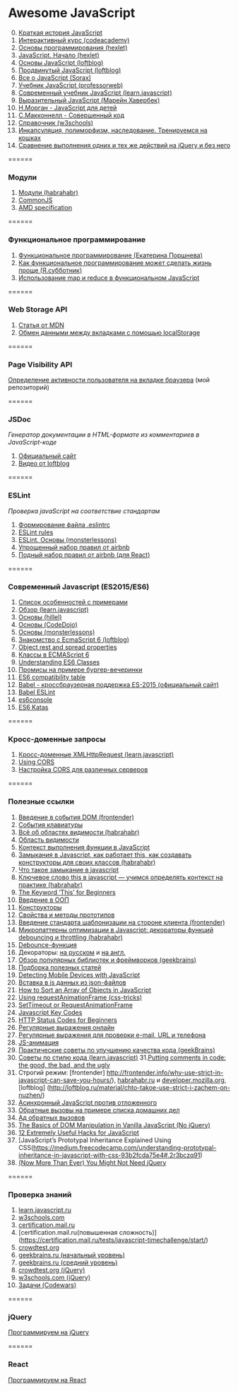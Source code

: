 # Awesome JavaScript
0. [Краткая история JavaScript](https://habrahabr.ru/company/livetyping/blog/324196/-istoriya-javascript-v-tryoh-chastyah) 
1. [Интерактивный курс (codeacademy)](https://www.codecademy.com/en/tracks/javascript) 
2. [Основы программирования (hexlet)](https://ru.hexlet.io/courses/programming-basics)
3. [JavaScript. Начало (hexlet)](https://ru.hexlet.io/courses/javascript_setup)
4. [Основы JavaScript (loftblog)](http://loftblog.ru/material/osnovy-javascript-1-tipy-dannyx/)
5. [Продвинутый JavaScript (loftblog)](http://loftblog.ru/material/prodvinutyj-javascript-1-shablony-vyzova-funkcij-i-this/)
6. [Все о JavaScript (Sorax)](https://www.youtube.com/watch?v=H6G63NKRSi8&list=PL363QX7S8MfSxcHzvkNEqMYbOyhLeWwem)
7. [Учебник JavaScript (professorweb)](http://professorweb.ru/my/javascript/js_theory/level1/javascript_index.php)
8. [Современный учебник JavaScript (learn.javascript)](https://learn.javascript.ru/)
9. [Выразительный JavaScript (Марейн Хавербек)](http://wickedblog.ru/wp-content/uploads/2015/07/eloquentjavascript_ru.pdf)
10. [Н.Морган - JavaScript для детей](https://drive.google.com/file/d/0BxSD8FAEX1XfaFAwQWdOUkZlRnM/view)
11. [С.Макконнелл - Совершенный код](https://www.bsuir.by/m/12_100229_1_98218.pdf)
12. [Справочник (w3schools)](http://www.w3schools.com/js/default.asp)
13. [Инкапсуляция, полиморфизм, наследование. Тренируемся на кошках](https://medium.com/@cakeinpanic/%D0%B8%D0%BD%D0%BA%D0%B0%D0%BF%D1%81%D1%83%D0%BB%D1%8F%D1%86%D0%B8%D1%8F-%D0%BF%D0%BE%D0%BB%D0%B8%D0%BC%D0%BE%D1%80%D1%84%D0%B8%D0%B7%D0%BC-%D0%BD%D0%B0%D1%81%D0%BB%D0%B5%D0%B4%D0%BE%D0%B2%D0%B0%D0%BD%D0%B8%D0%B5-166591e5928)
14. [Сравнение выполнения одних и тех же действий на jQuery и без него](http://youmightnotneedjquery.com/)

======

### Модули
1. [Модули (habrahabr)](https://habrahabr.ru/post/243273/)
2. [CommonJS](http://largescalejs.ru/commonjs-modules/)
3. [AMD specification](https://github.com/amdjs/amdjs-api/wiki/AMD)

======

### Функциональное программирование
1. [Функциональное программирование (Екатерина Поршнева)](https://www.youtube.com/watch?v=8nWQCcqUwR0&feature=youtu.be)
2. [Как функциональное программирование может сделать жизнь проще (Я.субботник)](https://www.youtube.com/watch?v=t4AhK0oWd9I)
3. [Использование map и reduce в функциональном JavaScript](https://habrahabr.ru/company/nixsolutions/blog/324342)

======

### Web Storage API
1. [Статья от MDN](https://developer.mozilla.org/ru/docs/Web/API/Web_Storage_API/Using_the_Web_Storage_API)
2. [Обмен данными между вкладками с помощью localStorage](http://getinstance.info/articles/translations/cross-tab-communications/)

======

### Page Visibility API
[Определение активности пользователя на вкладке браузера](https://github.com/KAnastasiya/Cross-browser-Page-Visibility-API) (мой репозиторий)

======

### JSDoc
*Генератор документации в HTML-формате из комментариев в JavaScript-коде*

1. [Официальный сайт](http://usejsdoc.org/)
2. [Видео от loftblog](http://loftblog.ru/material/jsdoc-1-znakomstvo/)

======

### ESLint
*Проверка javaScript на соответствие стандартам*

1. [Формирование файла .eslintrc](https://pirosikick.github.io/eslintrc-editor/)
2. [ESLint rules]( http://eslint.org/docs/rules/)
3. [ESLint. Основы (monsterlessons)](http://monsterlessons.com/project/lessons/eslint)
4. [Упрощенный набор правил от airbnb](https://www.npmjs.com/package/eslint-config-airbnb-base)
5. [Подный набор правил от airbnb (для React)](https://www.npmjs.com/package/eslint-config-airbnb)

======

### Современный Javascript (ES2015/ES6)
1. [Список особенностей с примерами](http://es6-features.org)
2. [Обзор (learn.javascript)](https://learn.javascript.ru/es-modern)
3. [Основы (hillel)](http://live.itschool-hillel.org/znakomstvo-s-ecmascript-2015)
4. [Основы (CodeDojo)](https://www.youtube.com/watch?v=4YfsAz-sNAo&list=PLqHlAwsJRxAOpWPtj2T6HhSzX-lKmKV2q)
5. [Основы (monsterlessons)](http://monsterlessons.com/project/series/es6-dlya-nachinayushih)
6. [Знакомство с EcmaScript 6 (loftblog)](https://loftblog.ru/material/1-znakomstvo-s-ecmascript-6-let-const/) 
7. [Object rest and spread properties](https://developers.google.com/web/updates/2017/06/object-rest-spread)
8. [Классы в ECMAScript 6](http://frontender.info/es6-classes-final/)
9. [Understanding ES6 Classes](https://medium.com/papdit/understanding-es6-classes-ada7c14e0213#.cynm2gujz)
10. [Промисы на примере бургер-вечеринки](https://habrahabr.ru/company/nixsolutions/blog/323066/?mobile=no)
11. [ES6 compatibility table](https://kangax.github.io/compat-table/es6/)
12. [Babel - кроссбраузерная поддержка ES-2015 (официальный сайт)](https://babeljs.io/)
13. [Babel ESLint](https://github.com/babel/babel-eslint) 
14. [es6console](https://es6console.com/)
15. [ES6 Katas](http://es6katas.org/)

======

### Кросс-доменные запросы
1. [Кросс-доменные XMLHttpRequest (learn.javascript)](https://learn.javascript.ru/xhr-crossdomain#cors)
2. [Using CORS](http://www.html5rocks.com/en/tutorials/cors/)
3. [Настройка CORS для различных серверов](http://enable-cors.org/index.html)

======

### Полезные ссылки
1. [Введение в события DOM (frontender)](http://frontender.info/an-introduction-to-dom-events/)
2. [События клавиатуры](http://xiper.net/learn/javascript/events/keyboard)
3. [Всё об областях видимости (habrahabr)](https://habrahabr.ru/post/239863/)
4. [Область видимости](http://getinstance.info/articles/javascript/variables-scope-in-javascript/)
5. [Контекст выполнения функции в JavaScript](http://getinstance.info/articles/javascript/execution-context/)
6. [Замыкания в Javascript, как работает this, как создавать конструкторы для своих классов (habrahabr)](https://habrahabr.ru/post/133034/)
7. [Что такое замыкание в javascript](https://myrusakov.ru/javascript-closures.html)
8. [Ключевое слово this в javascript — учимся определять контекст на практике (habrahabr)](https://habrahabr.ru/post/149516/)
9. [The Keyword ‘This’ for Beginners](https://hackernoon.com/javascript-the-keyword-this-for-beginners-fb5238d99f85)
10. [Введение в ООП](http://www.cyberguru.ru/web/html/javascript-introduction-to-objective-js.html?showall=1)
11. [Конструкторы](http://forwebdev.ru/javascript/constructors/)
12. [Свойства и методы прототипов](http://forwebdev.ru/javascript/prototype-properties-methods/)
13. [Введение стандарта шаблонизации на стороне клиента (frontender)](http://frontender.info/template/)
14. [Микропаттерны оптимизации в Javascript: декораторы функций debouncing и throttling (habrahabr)](https://habrahabr.ru/post/60957/)
15. [Debounce-функция](https://davidwalsh.name/javascript-debounce-function)
16. Декораторы: [на русском](http://it-lessonsblog.ru/dekoratory-v-javascript) и [на англ.](https://medium.com/front-end-hacking/javascript-make-your-code-cleaner-with-decorators-d34fc72af947#.dy0yrdlkd)
17. [Обзор популярных библиотек и фреймворков (geekbrains)](https://geekbrains.ru/events/42)
18. [Подборка полезных статей](http://forwebdev.ru/category/javascript/)
19. [Detecting Mobile Devices with JavaScript](https://www.abeautifulsite.net/detecting-mobile-devices-with-javascript)
20. [Вставка в js данных из json-файлов](http://stackoverflow.com/questions/33650399/es6-modules-implementation-how-to-load-a-json-file )
21. [How to Sort an Array of Objects in JavaScript](https://www.sitepoint.com/sort-an-array-of-objects-in-javascript/)
22. [Using requestAnimationFrame (css-tricks)](https://css-tricks.com/using-requestanimationframe/)
23. [SetTimeout or RequestAnimationFrame](http://creativejs.com/resources/requestanimationframe/)
24. [Javascript Key Codes](http://www.cambiaresearch.com/articles/15/javascript-key-codes)
25. [HTTP Status Codes for Beginners](https://www.addedbytes.com/articles/for-beginners/http-status-codes/)
26. [Регулярные выражения онлайн](http://regexr.com/)
27. [Регулярные выражения для проверки e-mail, URL и телефона](http://web.izjum.com/regexp-email-url-phone)
28. [JS-анимация](http://daniel-lundin.github.io/snabbt.js/)
29. [Практические советы по улучшению качества кода (geekBrains)](https://geekbrains.ru/events/145) 
30. [Советы по стилю кода (learn.javascript)](https://learn.javascript.ru/coding-style)
31.[Putting comments in code: the good, the bad, and the ugly](https://medium.freecodecamp.com/code-comments-the-good-the-bad-and-the-ugly-be9cc65fbf83)
32. Строгий режим: [frontender] http://frontender.info/why-use-strict-in-javascript-can-save-you-hours/), [habrahabr.ru](https://habrahabr.ru/post/118666/) и [developer.mozilla.org](https://developer.mozilla.org/en/docs/Web/JavaScript/Reference/Strict_mode), [loftblog] (http://loftblog.ru/material/chto-takoe-use-strict-i-zachem-on-nuzhen/)
33. [Асинхронный JavaScript против отложенного](https://habrahabr.ru/post/323790/)
34. [Обратные вызовы на примере списка домашних дел](https://htmlacademy.ru/blog/155-understanding-callbacks?utm_source=forwebdev&utm_medium=announcement&utm_campaign=obratnye-vyzovy-na-primere-spiska-domashn)
35. [Ад обратных вызовов](http://callbackhell.ru/)
36. [The Basics of DOM Manipulation in Vanilla JavaScript (No jQuery)](https://www.sitepoint.com/dom-manipulation-vanilla-javascript-no-jquery/) 
37. [12 Extremely Useful Hacks for JavaScript](https://blog.jscrambler.com/12-extremely-useful-hacks-for-javascript/) 
38. [JavaScript’s Prototypal Inheritance Explained Using CSS(https://medium.freecodecamp.com/understanding-prototypal-inheritance-in-javascript-with-css-93b2fcda75e4#.2r3bczq91)  
39. [(Now More Than Ever) You Might Not Need jQuery](https://css-tricks.com/now-ever-might-not-need-jquery/)

======

### Проверка знаний
1. [learn.javascript.ru](https://learn.javascript.ru/quiz)
2. [w3schools.com](http://www.w3schools.com/quiztest/quiztest.asp?qtest=JavaScript)
3. [certification.mail.ru](https://certification.mail.ru/tests/copy-javascript/start/)
4. [certification.mail.ru(повышенная сложность)] (https://certification.mail.ru/tests/javascript-timechallenge/start/)
5. [crowdtest.org](http://crowdtest.org/ru/javascript)
6. [geekbrains.ru (начальный уровень)](https://geekbrains.ru/tests/15)
7. [geekbrains.ru (средний уровень)](https://geekbrains.ru/tests/21)
8. [crowdtest.org (jQuery)](http://crowdtest.org/ru/jquery)
9. [w3schools.com (jQuery)](http://www.w3schools.com/quiztest/quiztest.asp?qtest=jQuery)
10. [Задачи (Codewars)](https://www.codewars.com/kata/search/my-languages?q=&r%5B%5D=-8&xids=completed&beta=false)

======

### jQuery
[Программируем на jQuery](https://github.com/KAnastasiya/Useful_informations_about_frontend/blob/master/jquery.md)

======

### React
[Программируем на React](https://github.com/KAnastasiya/Useful_informations_about_frontend/blob/master/react.md)

